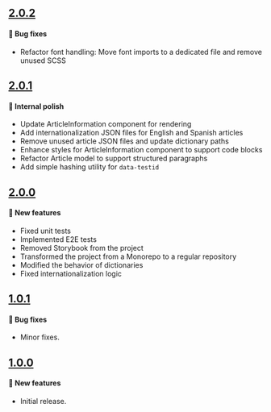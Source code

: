 ## [2.0.2](https://github.com/CodingFlavour/coding-flavour-common/releases/tag/2.0.2)

#### 🐛 Bug fixes

- Refactor font handling: Move font imports to a dedicated file and remove unused SCSS

## [2.0.1](https://github.com/CodingFlavour/coding-flavour-common/releases/tag/2.0.1)

#### 💅 Internal polish

- Update ArticleInformation component for rendering 
- Add internationalization JSON files for English and Spanish articles 
- Remove unused article JSON files and update dictionary paths
- Enhance styles for ArticleInformation component to support code blocks
- Refactor Article model to support structured paragraphs
- Add simple hashing utility for `data-testid`

##  [2.0.0](https://github.com/CodingFlavour/coding-flavour-common/releases/tag/2.0.0)

#### 🚀 New features

- Fixed unit tests
- Implemented E2E tests
- Removed Storybook from the project
- Transformed the project from a Monorepo to a regular repository
- Modified the behavior of dictionaries
- Fixed internationalization logic

##  [1.0.1](https://github.com/CodingFlavour/coding-flavour-common/releases/tag/1.0.1)

#### 🐛 Bug fixes

- Minor fixes.

##  [1.0.0](https://github.com/CodingFlavour/coding-flavour-common/releases/tag/1.0.0)

#### 🚀 New features

- Initial release.